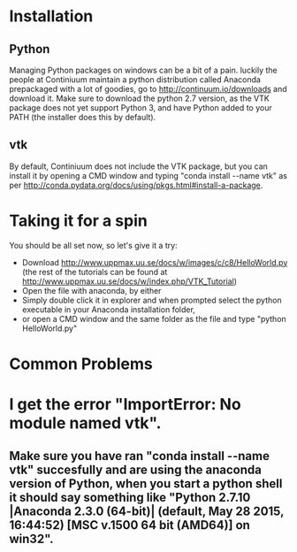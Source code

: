 Installation
====================

Python
--------------------
Managing Python packages on windows can be a bit of a pain.
luckily the people at Continiuum maintain a python distribution called Anaconda prepackaged with a lot of goodies, go to http://continuum.io/downloads and download it.
Make sure to download the python 2.7 version, as the VTK package does not yet support Python 3, and have Python added to your PATH (the installer does this by default).

vtk
--------------------
By default, Continiuum does not include the VTK package, but you can install it by opening a CMD window and typing
"conda install --name vtk" as per http://conda.pydata.org/docs/using/pkgs.html#install-a-package.

Taking it for a spin
====================
You should be all set now, so let's give it a try: 
*  Download http://www.uppmax.uu.se/docs/w/images/c/c8/HelloWorld.py (the rest of the tutorials can be found at http://www.uppmax.uu.se/docs/w/index.php/VTK_Tutorial)
*  Open the file with anaconda, by either
  *  Simply double click it in explorer and when prompted select the python executable in your Anaconda installation folder,
  * or open a CMD window and the same folder as the file and type "python HelloWorld.py" 

Common Problems
===================
# I get the error "ImportError: No module named vtk".
## Make sure you have ran "conda install --name vtk" succesfully and are using the anaconda version of Python, when you start a python shell it should say something like "Python 2.7.10 |Anaconda 2.3.0 (64-bit)| (default, May 28 2015, 16:44:52) [MSC v.1500 64 bit (AMD64)] on win32".
